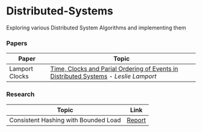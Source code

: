 # Distributed-Systems
Exploring various Distributed System Algorithms and implementing them

### Papers

| Paper | Topic | 
| ----- |-------| 
| Lamport Clocks | [Time, Clocks and Parial Ordering of Events in Distributed Systems](https://lamport.azurewebsites.net/pubs/time-clocks.pdf) - _Leslie Lamport_|

### Research

| Topic | Link | 
| ----- |-------| 
| Consistent Hashing with Bounded Load | [Report](https://github.com/manan9299/Distributed-Systems/tree/master/Projects/Consistent%20Hashing%20With%20Bounded%20Load) | 

